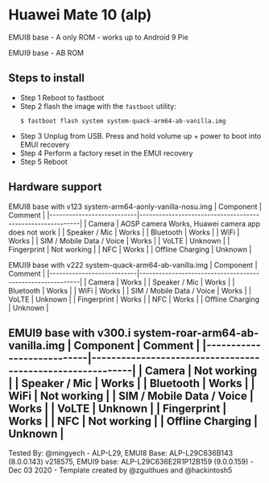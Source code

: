 # Huawei Mate 10 (alp)

EMUI8 base - A only ROM - works up to Android 9 Pie

EMUI9 base - AB ROM

## Steps to install

* Step 1
Reboot to fastboot
* Step 2
    flash the image with the `fastboot` utility:
    ```
    $ fastboot flash system system-quack-arm64-ab-vanilla.img
    ```
* Step 3
Unplug from USB. Press and hold volume up + power to boot into EMUI recovery
* Step 4
Perform a factory reset in the EMUI recovery
* Step 5
Reboot

## Hardware support

EMUI8 base with v123 system-arm64-aonly-vanilla-nosu.img
| Component                 |      Comment                                              |
|---------------------------|-----------------------------------------------------------|
| Camera                    | AOSP camera Works, Huawei camera app does not work        |
| Speaker / Mic             | Works                                                    |
| Bluetooth                 | Works                                                    |
| WiFi                      | Works                                                    |
| SIM / Mobile Data / Voice | Works                                                    |
| VoLTE                     | Unknown                                                    |
| Fingerprint               | Not working                                                    |
| NFC                       | Works                                                    |
| Offline Charging          | Unknown                                                    |

EMUI9 base with v222 system-quack-arm64-ab-vanilla.img
| Component                 |      Comment                                              |
|---------------------------|-----------------------------------------------------------|
| Camera                    | Works        |
| Speaker / Mic             | Works                                                    |
| Bluetooth                 | Works                                                    |
| WiFi                      | Works                                                    |
| SIM / Mobile Data / Voice | Works                                                    |
| VoLTE                     | Unknown                                                    |
| Fingerprint               | Works                                                    |
| NFC                       | Works                                                    |
| Offline Charging          | Unknown                                                    |

EMUI9 base with v300.i system-roar-arm64-ab-vanilla.img
| Component                 |      Comment                                              |
|---------------------------|-----------------------------------------------------------|
| Camera                    | Not working        |
| Speaker / Mic             | Works                                                    |
| Bluetooth                 | Works                                                    |
| WiFi                      | Not working                                                    |
| SIM / Mobile Data / Voice | Works                                                    |
| VoLTE                     | Unknown                                                    |
| Fingerprint               | Works                                                    |
| NFC                       | Not working                                                    |
| Offline Charging          | Unknown                                                    |
---

Tested By: @mingyech - ALP-L29, EMUI8 Base: ALP-L29C636B143 (8.0.0.143) v218575, EMUI9 base: ALP-L29C636E2R1P12B159 (9.0.0.159) - Dec 03 2020 - Template created by @zguithues and @hackintosh5